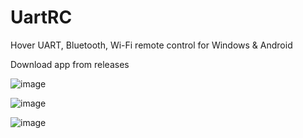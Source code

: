 # UartRC
Hover UART, Bluetooth, Wi-Fi remote control for Windows & Android

Download app from releases

![image](https://github.com/user-attachments/assets/287cb5bb-d1cc-4e1d-a98a-cf9b5bb73d05)

![image](https://github.com/user-attachments/assets/a9bd1a13-d31a-49d9-a921-e069d528ac3e)

![image](https://github.com/user-attachments/assets/10397208-9762-4df2-8ffd-2d00f682b04f)
